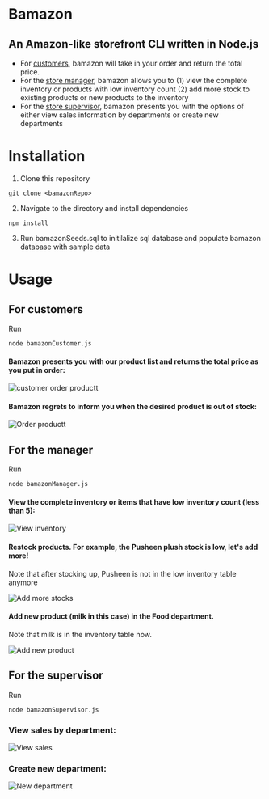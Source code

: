# Bamazon

## An Amazon-like storefront CLI written in Node.js
* For [customers](#for-customers), bamazon will take in your order and return the total price.
* For the [store manager](#for-the-manager), bamazon allows you to (1) view the complete inventory or products with low inventory count (2) add more stock to existing products or new products to the inventory
* For the [store supervisor](#for-the-supervisor), bamazon presents you with the options of either view sales information by departments or create new departments

# Installation
1. Clone this repository
```
git clone <bamazonRepo>
```
2. Navigate to the directory and install dependencies
```
npm install
```
3. Run bamazonSeeds.sql to initilalize sql database and populate bamazon database with sample data

# Usage

## For customers
Run
```
node bamazonCustomer.js
```
#### Bamazon presents you with our product list and returns the total price as you put in order:

![customer order productt](./gifs/1.gif)

#### Bamazon regrets to inform you when the desired product is out of stock:

![Order productt](./gifs/2.gif)

## For the manager
Run
```
node bamazonManager.js
```
#### View the complete inventory or items that have low inventory count (less than 5):

![View inventory](./gifs/3.gif)

#### Restock products. For example, the Pusheen plush stock is low, let's add more!
Note that after stocking up, Pusheen is not in the low inventory table anymore 

![Add more stocks](./gifs/4.gif)

#### Add new product (milk in this case) in the Food department.
Note that milk is in the inventory table now.

![Add new product](./gifs/5.gif)

## For the supervisor
Run
```
node bamazonSupervisor.js
```
### View sales by department:

![View sales](./gifs/6.gif)

### Create new department:

![New department](./gifs/7.gif)
